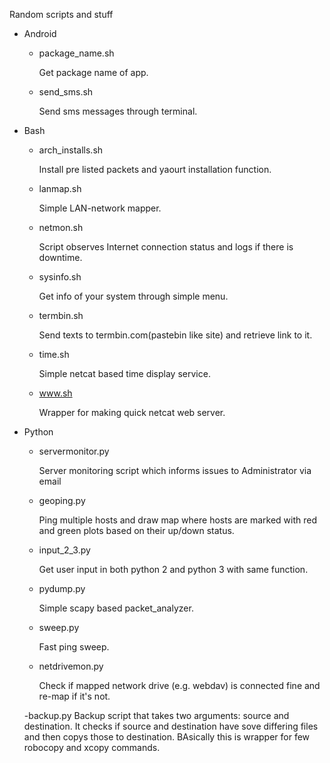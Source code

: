 Random scripts and stuff

- Android

    - package_name.sh
    
      Get package name of app.
      
    - send_sms.sh
    
      Send sms messages through terminal.
      
- Bash

    - arch_installs.sh
    
       Install pre listed packets and yaourt installation function.
       
    - lanmap.sh
    
       Simple LAN-network mapper.
        
    - netmon.sh
      
       Script observes Internet connection status and logs if there is downtime.
       
    - sysinfo.sh
     
       Get info of your system through simple menu.
       
    - termbin.sh
    
       Send texts to termbin.com(pastebin like site) and retrieve link to it.
    
    - time.sh
    
       Simple netcat based time display service.
       
    - www.sh
     
       Wrapper for making quick netcat web server.

- Python

    - servermonitor.py

       Server monitoring script which informs issues to Administrator  via email

    - geoping.py
    
       Ping multiple hosts and draw map where hosts are marked with red and green plots based on their up/down status.
       
    - input_2_3.py
     
       Get user input in both python 2 and python 3 with same function.
       
    - pydump.py
    
       Simple scapy based packet_analyzer.
       
    - sweep.py
    
       Fast ping sweep.
       
    - netdrivemon.py
    
       Check if mapped network drive (e.g. webdav) is connected fine and re-map if it's not.

    -backup.py
       Backup script that takes two arguments: source and destination. It checks if source and destination have sove differing files and then copys those to destination. BAsically this is wrapper for few robocopy and xcopy commands.
